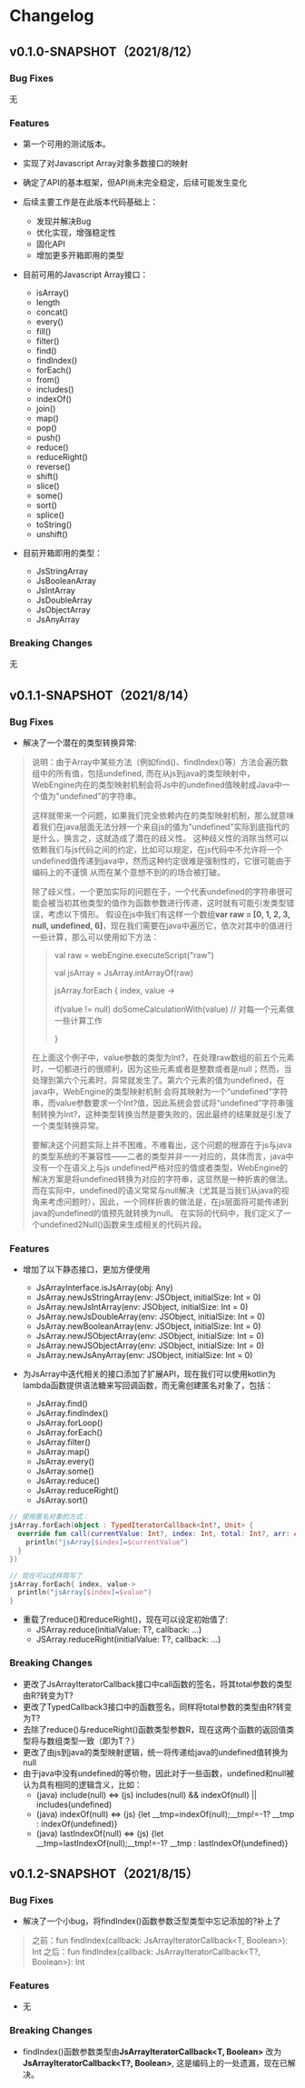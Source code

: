 # Changelog
##  v0.1.0-SNAPSHOT（2021/8/12）
### Bug Fixes
无
### Features
- 第一个可用的测试版本。
- 实现了对Javascript Array对象多数接口的映射
- 确定了API的基本框架，但API尚未完全稳定，后续可能发生变化
- 后续主要工作是在此版本代码基础上：
  - 发现并解决Bug
  - 优化实现，增强稳定性
  - 固化API
  - 增加更多开箱即用的类型
- 目前可用的Javascript Array接口：
  - isArray()
  - length 
  - concat()
  - every()
  - fill()
  - filter()
  - find()
  - findIndex()
  - forEach()
  - from()
  - includes()
  - indexOf()
  - join()
  - map()
  - pop()
  - push()
  - reduce()
  - reduceRight()
  - reverse()
  - shift()
  - slice()
  - some()
  - sort()
  - splice()
  - toString()
  - unshift()

- 目前开箱即用的类型：
  - JsStringArray
  - JsBooleanArray
  - JsIntArray
  - JsDoubleArray
  - JsObjectArray
  - JsAnyArray
### Breaking Changes
无

##  v0.1.1-SNAPSHOT（2021/8/14）
### Bug Fixes
- 解决了一个潜在的类型转换异常:
  
> 说明：由于Array中某些方法（例如find()、findIndex()等）方法会遍历数组中的所有值，包括undefined, 而在从js到java的类型映射中，
> WebEngine内在的类型映射机制会将Js中的undefined值映射成Java中一个值为"undefined"的字符串。
>
> 这样就带来一个问题，如果我们完全依赖内在的类型映射机制，那么就意味着我们在java层面无法分辨一个来自js的值为"undefined"实际到底指代的是什么，换言之，这就造成了潜在的歧义性。
> 这种歧义性的消除当然可以依赖我们与js代码之间的约定，比如可以规定，在js代码中不允许将一个undefined值传递到java中，然而这种约定很难是强制性的，它很可能由于编码上的不谨慎
> 从而在某个意想不到的的场合被打破。
> 
> 除了歧义性，一个更加实际的问题在于，一个代表undefined的字符串很可能会被当初其他类型的值作为函数参数进行传递，这时就有可能引发类型错误，考虑以下情形。
> 假设在js中我们有这样一个数组**var raw = [0, 1, 2, 3, null, undefined, 6]**，现在我们需要在java中遍历它，依次对其中的值进行一些计算，那么可以使用如下方法：
> 
>>val raw = webEngine.executeScript("raw")
>>
>>val jsArray =  JsArray.intArrayOf(raw)
>> 
>>jsArray.forEach { index, value ->
>>
>> if(value != null)  doSomeCalculationWith(value) // 对每一个元素做一些计算工作
>>
>> }
>
> 在上面这个例子中，value参数的类型为Int?，在处理raw数组的前五个元素时，一切都进行的很顺利，因为这些元素或者是整数或者是null；然而，当处理到第六个元素时，异常就发生了。第六个元素的值为undefined，在java中，WebEngine的类型映射机制
> 会将其映射为一个“undefined”字符串，而value参数要求一个Int?值，因此系统会尝试将“undefined”字符串强制转换为Int?，这种类型转换当然是要失败的，因此最终的结果就是引发了一个类型转换异常。
> 
> 要解决这个问题实际上并不困难，不难看出，这个问题的根源在于js与java的类型系统的不兼容性——二者的类型并非一一对应的，具体而言，java中没有一个在语义上与js undefined严格对应的值或者类型，WebEngine的解决方案是将undefined转换为对应的字符串，这显然是一种折衷的做法。
> 而在实际中，undefined的语义常常与null解决（尤其是当我们从java的视角来考虑问题时），因此，一个同样折衷的做法是，在js层面将可能传递到java的undefined的值预先就转换为null。
> 在实际的代码中，我们定义了一个undefined2Null()函数来生成相关的代码片段。

### Features
- 增加了以下静态接口，更加方便使用
  - JsArrayInterface<T>.isJsArray(obj: Any)
  - JsArray<T>.newJsStringArray(env: JSObject, initialSize: Int = 0)
  - JsArray<T>.newJsIntArray(env: JSObject, initialSize: Int = 0)
  - JsArray<T>.newJsDoubleArray(env: JSObject, initialSize: Int = 0)
  - JsArray<T>.newBooleanArray(env: JSObject, initialSize: Int = 0)
  - JsArray<T>.newJSObjectArray(env: JSObject, initialSize: Int = 0)
  - JsArray<T>.newJSObjectArray(env: JSObject, initialSize: Int = 0)
  - JsArray<T>.newJsAnyArray(env: JSObject, initialSize: Int = 0)


- 为JsArray中迭代相关的接口添加了扩展API，现在我们可以使用kotlin为lambda函数提供语法糖来写回调函数，而无需创建匿名对象了，包括：
  - JsArray<T>.find()
  - JsArray<T>.findIndex()
  - JsArray<T>.forLoop()
  - JsArray<T>.forEach()
  - JsArray<T>.filter()
  - JsArray<T>.map()
  - JsArray<T>.every()
  - JsArray<T>.some()
  - JsArray<T>.reduce()
  - JsArray<T>.reduceRight()
  - JsArray<T>.sort()
```kotlin
// 使用匿名对象的方式：
jsArray.forEach(object : TypedIteratorCallback<Int?, Unit> {
  override fun call(currentValue: Int?, index: Int, total: Int?, arr: Any?) {
    println("jsArray[$index]=$currentValue")
  }
})

// 现在可以这样简写了
jsArray.forEach{ index, value->
  println("jsArray[$index]=$value")
}
```
- 重载了reduce()和reduceRight()，现在可以设定初始值了:
  - JSArray<T>.reduce(initialValue: T?, callback: ...)
  - JSArray<T>.reduceRight(initialValue: T?, callback: ...)

### Breaking Changes
- 更改了JsArrayIteratorCallback接口中call函数的签名，将其total参数的类型由R?转变为T?
- 更改了TypedCallback3接口中的函数签名，同样将total参数的类型由R?转变为T?
- 去除了reduce()与reduceRight()函数类型参数R，现在这两个函数的返回值类型将与数组类型一致（即为T？）
- 更改了由js到java的类型映射逻辑，统一将传递给java的undefined值转换为null
- 由于java中没有undefined的等价物，因此对于一些函数，undefined和null被认为具有相同的逻辑含义，比如：
  - (java) include(null) <=> (js) includes(null) && indexOf(null) ||  includes(undefined) 
  - (java) indexOf(null) <=> (js) {let __tmp=indexOf(null);__tmp!=-1? __tmp : indexOf(undefined)}
  - (java) lastIndexOf(null) <=> (js) {let __tmp=lastIndexOf(null);__tmp!=-1? __tmp : lastIndexOf(undefined)}

##  v0.1.2-SNAPSHOT（2021/8/15）
### Bug Fixes
- 解决了一个小bug，将findIndex()函数参数泛型类型中忘记添加的?补上了

> 之前：fun findIndex(callback: JsArrayIteratorCallback<T, Boolean>): Int
> 之后：fun findIndex(callback: JsArrayIteratorCallback<T?, Boolean>): Int


### Features
- 无

### Breaking Changes
- findIndex()函数参数类型由**JsArrayIteratorCallback<T, Boolean>** 改为**JsArrayIteratorCallback<T?, Boolean>**, 这是编码上的一处遗漏，现在已解决。